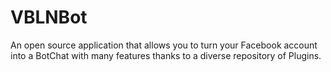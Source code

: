 # VBLNBot
An open source application that allows you to turn your Facebook account into a BotChat with many features thanks to a diverse repository of Plugins.
